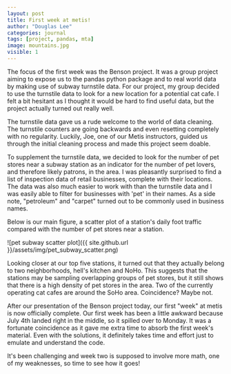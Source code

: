 ```yaml
---
layout: post
title: First week at metis!
author: "Douglas Lee"
categories: journal
tags: [project, pandas, mta]
image: mountains.jpg
visible: 1
---
```


The focus of the first week was the Benson project. It was a group project aiming to expose us to the pandas python package and to real world data by making use of subway turnstile data. For our project, my group decided to use the turnstile data to look for a new location for a potential cat cafe. I felt a bit hesitant as I thought it would be hard to find useful data, but the project actually turned out really well. 

The turnstile data gave us a rude welcome to the world of data cleaning. The turnstile counters are going backwards and even resetting completely with no regularity. Luckily, Joe, one of our Metis instructors, guided us through the initial cleaning process and made this project seem doable.

To supplement the turnstile data, we decided to look for the number of pet stores near a subway station as an indicator for the number of pet lovers, and therefore likely patrons, in the area. I was pleasantly surprised to find a list of inspection data of retail businesses, complete with their locations. The data was also much easier to work with than the turnstile data and I was easily able to filter for businesses with 'pet' in their names. As a side note, "petroleum" and "carpet" turned out to be commonly used in business names. 

Below is our main figure, a scatter plot of a station's daily foot traffic compared with the number of pet stores near a station. 

![pet subway scatter plot]({{ site.github.url }}/assets/img/pet_subway_scatter.png)

Looking closer at our top five stations, it turned out that they actually belong to two neighborhoods, hell's kitchen and NoHo. This suggests that the stations may be sampling overlapping groups of pet stores, but it still shows that there is a high density of pet stores in the area. Two of the currently operating cat cafes are around the SoHo area. Coincidence? Maybe not. 

After our presentation of the Benson project today, our first "week" at metis is now officially complete. Our first week has been a little awkward because July 4th landed right in the middle, so it spilled over to Monday. It was a fortunate coincidence as it gave me extra time to absorb the first week's material. Even with the solutions, it definitely takes time and effort just to emulate and understand the code. 

It's been challenging and week two is supposed to involve more math, one of my weaknesses, so time to see how it goes!

